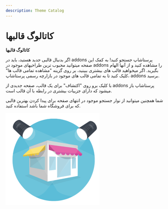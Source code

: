 ```yaml
---
description: Theme Catalog
---
```


# کاتالوگ قالبها

**کاتالوگ قالبها**

اگر بدنبال قالبی جدید هستید، باید در addons پرستاشاپ جستجو کنید! به کمک این صفحه میتوانید محبوب ترین طراحیهای موجود در addons را مشاهده کنید و از آنها الهام بگیرید. اگر میخواهید قالب های بیشتری ببینید، بر روی گزینه "مشاهده تمامی قالب ها" کلیک کنید تا به تمامی قالب های موجود در بازارچه رسمی پرستاشاپ، addons برسید.

با کلیک برو روی "اکتشاف" برای یک قالب، صفحه جدیدی از addons پرستاشاپ باز میشود که دارای جزییات بیشتری در رابطه با آن قالب است.

شما همچنین میتوانید از نوار جستجو موجود در انتهای صفحه برای پیدا کردن بهترین قالبی که برای فروشگاه شما باشد استفاده کنید.

![](../../../.gitbook/assets/0%20%2824%29.png)

